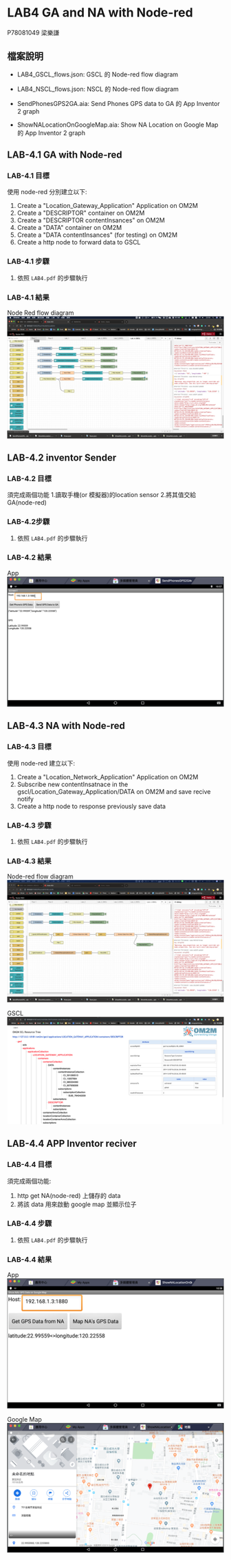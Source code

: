 # LAB4 GA and NA with Node-red

P78081049 梁樂謙

## 檔案說明

* LAB4_GSCL_flows.json: GSCL 的 Node-red flow diagram

* LAB4_NSCL_flows.json: NSCL 的 Node-red flow diagram

* SendPhonesGPS2GA.aia: Send Phones GPS data to GA 的 App Inventor 2 graph

* ShowNALocationOnGoogleMap.aia: Show NA Location on Google Map 的 App Inventor 2 graph

## LAB-4.1 GA with Node-red

### LAB-4.1 目標

使用 node-red 分別建立以下:

1. Create a "Location_Gateway_Application" Application on OM2M
2. Create a "DESCRIPTOR" container on OM2M
3. Create a "DESCRIPTOR contentInsances" on OM2M
4. Create a "DATA" container on OM2M
5. Create a "DATA contentInsances" (for testing) on OM2M
6. Create a http node to forward data to GSCL

### LAB-4.1 步驟  

1. 依照 `LAB4.pdf` 的步驟執行

### LAB-4.1 結果

Node Red flow diagram
![s1-node-red](img/flow-GSCL.png)

## LAB-4.2 inventor Sender

### LAB-4.2 目標

須完成兩個功能
1.讀取手機(or 模擬器)的location sensor
2.將其值交給 GA(node-red)

### LAB-4.2步驟

1. 依照 `LAB4.pdf` 的步驟執行

### LAB-4.2 結果

App
![s2-app-inventer](img/send-phone-GPS-GA.png)

## LAB-4.3 NA with Node-red

### LAB-4.3 目標

使用 node-red 建立以下:

1. Create a "Location_Network_Application" Application on OM2M
2. Subscribe new contentInsatnace in the   gscl/Location_Gateway_Application/DATA  on OM2M and save recive notify
3. Create a http node to response previously save data

### LAB-4.3 步驟

1. 依照 `LAB4.pdf` 的步驟執行

### LAB-4.3 結果

Node-red flow diagram
![s3-node-red](img/flow-NSCL.png)

GSCL
![gscl](img/gscl.png)

## LAB-4.4 APP Inventor reciver

### LAB-4.4 目標

須完成兩個功能:

1. http get NA(node-red) 上儲存的 data
2. 將該 data 用來啟動 google map 並顯示位子

### LAB-4.4 步驟

1. 依照 `LAB4.pdf` 的步驟執行

### LAB-4.4 結果

App
![s4-app-inventer](img/show-NA-location-on-google-map.png)

Google Map
![s4-google-map](img/google-map.png)
